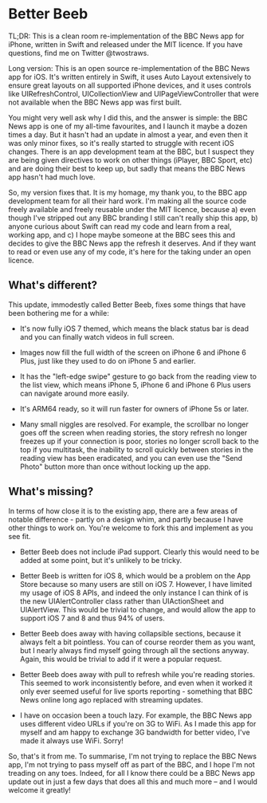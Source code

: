 Better Beeb
===========

TL;DR: This is a clean room re-implementation of the BBC News app for iPhone, written in Swift and released under the MIT licence. If you have questions, find me on Twitter @twostraws.

Long version: This is an open source re-implementation of the BBC News app for iOS. It's written entirely in Swift, it uses Auto Layout extensively to ensure great layouts on all supported iPhone devices, and it uses controls like UIRefreshControl, UICollectionView and UIPageViewController that were not available when the BBC News app was first built.

You might very well ask why I did this, and the answer is simple: the BBC News app is one of my all-time favourites, and I launch it maybe a dozen times a day. But it hasn't had an update in almost a year, and even then it was only minor fixes, so it's really started to struggle with recent iOS changes. There is an app development team at the BBC, but I suspect they are being given directives to work on other things (iPlayer, BBC Sport, etc) and are doing their best to keep up, but sadly that means the BBC News app hasn't had much love.

So, my version fixes that. It is my homage, my thank you, to the BBC app development team for all their hard work. I'm making all the source code freely available and freely reusable under the MIT licence, because a) even though I've stripped out any BBC branding I still can't really ship this app, b) anyone curious about Swift can read my code and learn from a real, working app, and c) I hope maybe someone at the BBC sees this and decides to give the BBC News app the refresh it deserves. And if they want to read or even use any of my code, it's here for the taking under an open licence.


What's different?
-----------------

This update, immodestly called Better Beeb, fixes some things that have been bothering me for a while:

- It's now fully iOS 7 themed, which means the black status bar is dead and you can finally watch videos in full screen.

- Images now fill the full width of the screen on iPhone 6 and iPhone 6 Plus, just like they used to do on iPhone 5 and earlier.

- It has the "left-edge swipe" gesture to go back from the reading view to the list view, which means iPhone 5, iPhone 6 and iPhone 6 Plus users can navigate around more easily.

- It's ARM64 ready, so it will run faster for owners of iPhone 5s or later.

- Many small niggles are resolved. For example, the scrollbar no longer goes off the screen when reading stories, the story refresh no longer freezes up if your connection is poor, stories no longer scroll back to the top if you multitask, the inability to scroll quickly between stories in the reading view has been eradicated, and you can even use the "Send Photo" button more than once without locking up the app.


What's missing?
---------------

In terms of how close it is to the existing app, there are a few areas of notable difference - partly on a design whim, and partly because I have other things to work on. You're welcome to fork this and implement as you see fit.

- Better Beeb does not include iPad support. Clearly this would need to be added at some point, but it's unlikely to be tricky.

- Better Beeb is written for iOS 8, which would be a problem on the App Store because so many users are still on iOS 7. However, I have limited my usage of iOS 8 APIs, and indeed the only instance I can think of is the new UIAlertController class rather than UIActionSheet and UIAlertView. This would be trivial to change, and would allow the app to support iOS 7 and 8 and thus 94% of users.

- Better Beeb does away with having collapsible sections, because it always felt a bit pointless. You can of course reorder them as you want, but I nearly always find myself going through all the sections anyway. Again, this would be trivial to add if it were a popular request.

- Better Beeb does away with pull to refresh while you're reading stories. This seemed to work inconsistently before, and even when it worked it only ever seemed useful for live sports reporting - something that BBC News online long ago replaced with streaming updates.

- I have on occasion been a touch lazy. For example, the BBC News app uses different video URLs if you're on 3G to WiFi. As I made this app for myself and am happy to exchange 3G bandwidth for better video, I've made it always use WiFi. Sorry!


So, that's it from me. To summarise, I'm not trying to replace the BBC News app, I'm not trying to pass myself off as part of the BBC, and I hope I'm not treading on any toes. Indeed, for all I know there could be a BBC News app update out in just a few days that does all this and much more – and I would welcome it greatly!
